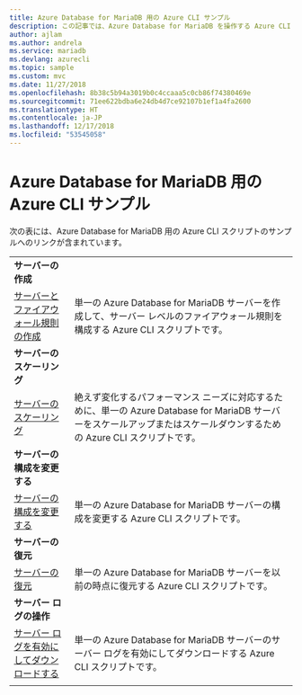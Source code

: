 ```yaml
---
title: Azure Database for MariaDB 用の Azure CLI サンプル
description: この記事では、Azure Database for MariaDB を操作する Azure CLI サンプル コードを紹介しています。
author: ajlam
ms.author: andrela
ms.service: mariadb
ms.devlang: azurecli
ms.topic: sample
ms.custom: mvc
ms.date: 11/27/2018
ms.openlocfilehash: 8b38c5b94a3019b0c4ccaaa5c0cb86f74380469e
ms.sourcegitcommit: 71ee622bdba6e24db4d7ce92107b1ef1a4fa2600
ms.translationtype: HT
ms.contentlocale: ja-JP
ms.lasthandoff: 12/17/2018
ms.locfileid: "53545058"
---
```

# <a name="azure-cli-samples-for-azure-database-for-mariadb"></a>Azure Database for MariaDB 用の Azure CLI サンプル 
次の表には、Azure Database for MariaDB 用の Azure CLI スクリプトのサンプルへのリンクが含まれています。

| |  |
|---|---|
|**サーバーの作成**||
| [サーバーとファイアウォール規則の作成](./scripts/sample-create-server-and-firewall-rule.md?toc=%2fcli%2fazure%2ftoc.json) | 単一の Azure Database for MariaDB サーバーを作成して、サーバー レベルのファイアウォール規則を構成する Azure CLI スクリプトです。 |
|**サーバーのスケーリング**||
| [サーバーのスケーリング](./scripts/sample-scale-server.md?toc=%2fcli%2fazure%2ftoc.json) | 絶えず変化するパフォーマンス ニーズに対応するために、単一の Azure Database for MariaDB サーバーをスケールアップまたはスケールダウンするための Azure CLI スクリプトです。 |
|**サーバーの構成を変更する**||
| [サーバーの構成を変更する](./scripts/sample-change-server-configuration.md?toc=%2fcli%2fazure%2ftoc.json) | 単一の Azure Database for MariaDB サーバーの構成を変更する Azure CLI スクリプトです。 |
|**サーバーの復元**||
| [サーバーの復元](./scripts/sample-point-in-time-restore.md?toc=%2fcli%2fazure%2ftoc.json) | 単一の Azure Database for MariaDB サーバーを以前の時点に復元する Azure CLI スクリプトです。 |
|**サーバー ログの操作**||
| [サーバー ログを有効にしてダウンロードする](./scripts/sample-server-logs.md?toc=%2fcli%2fazure%2ftoc.json) | 単一の Azure Database for MariaDB サーバーのサーバー ログを有効にしてダウンロードする Azure CLI スクリプトです。 |
|||
